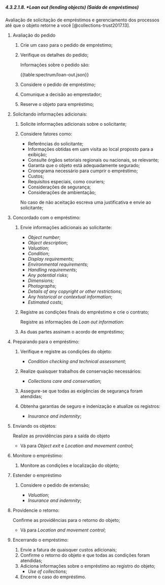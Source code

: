 ##### 4.3.2.1.8. \*_Loan out_ (lending objects) (Saída de empréstimos)

Avaliação de solicitação de empréstimos e gerenciamento dos processos até que o objeto retorne a você [@collections-trust2017.13].

1.  Avaliação do pedido

    1.  Crie um caso para o pedido de empréstimo;

    2.  Verifique os detalhes do pedido;

        Informações sobre o pedido são:

        {{table:spectrum/loan-out.json}}

    3.  Considere o pedido de empréstimo;

    4.  Comunique a decisão ao emprestador;

    5.  Reserve o objeto para empréstimo;

2.  Solicitando informações adicionais:

    1.  Solicite informações adicionais sobre o solicitante;

    2.  Considere fatores como:

        -   Referências do solicitante;
        -   Informações obtidas em uam visita ao local proposto para a exibição;
        -   Consulte órgãos setoriais regionais ou nacionais, se relevante;
        -   Garanta que o objeto está adequadamente segurado;
        -   Cronograma necessário para cumprir o empréstimo;
        -   Custos;
        -   Requisitos especiais, como couriers;
        -   Considerações de segurança;
        -   Considerações de ambientação;

        No caso de não aceitação escreva uma justificativa e envie ao solicitante;

3.  Concordado com o empréstimo:

    1.  Envie informações adicionais ao solicitante:

        -   _Object number_;
        -   _Object description_;
        -   _Valuation_;
        -   _Condition_;
        -   _Display requirements_;
        -   _Environmental requirements_;
        -   _Handling requirements_;
        -   _Any potential risks_;
        -   _Dimensions_;
        -   _Photographs_;
        -   _Details of any copyright or other restrictions_;
        -   _Any historical or contextual information_;
        -   _Estimated costs_;

    2.  Registre as condições finais do empréstimo e crie o contrato;

        Registre as informações de _Loan out information_:

    3.  As duas partes assinam o acordo de empréstimo;

4.  Preparando para o empréstimo:

    1.  Verifique e registre as condições do objeto:

        -   _Condition checking and technical assessment_;

    2.  Realize quaisquer trabalhos de conservação necessários:

        -   _Collections care and conservation_;

    3.  Assegure-se que todas as exigências de segurança foram atendidas;

    4.  Obtenha garantias de seguro e indenização e atualize os registros:

        -   _Insurance and indemnity_;

5.  Enviando os objetos:

    Realize as providências para a saída do objeto

    -   Vá para _Object exit_ e _Location and movement control_;

6.  Monitore o empréstimo:

    1. Monitore as condições e localização do objeto;

7.  Estender o empréstimo

    1.  Considere o pedido de extensão;

        -   _Valuation_;
        -   _Insurance and indemnity_;

8.  Providencie o retorno:

    Confirme as providências para o retorno do objeto;

    -   Vá para _Location and movement control_;

9.  Encerrando o empréstimo:

    1.  Envie a fatura de quaisquer custos adicionais;
    2.  Confirme o retorno do objeto e que todas as condições foram atendidas;
    3.  Adiciona informações sobre o empréstimo ao registro do objeto;
        -   _Use of collections_;
    4.  Encerre o caso do empréstimo.
